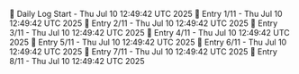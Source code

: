 📅 Daily Log Start - Thu Jul 10 12:49:42 UTC 2025
📌 Entry 1/11 - Thu Jul 10 12:49:42 UTC 2025
📌 Entry 2/11 - Thu Jul 10 12:49:42 UTC 2025
📌 Entry 3/11 - Thu Jul 10 12:49:42 UTC 2025
📌 Entry 4/11 - Thu Jul 10 12:49:42 UTC 2025
📌 Entry 5/11 - Thu Jul 10 12:49:42 UTC 2025
📌 Entry 6/11 - Thu Jul 10 12:49:42 UTC 2025
📌 Entry 7/11 - Thu Jul 10 12:49:42 UTC 2025
📌 Entry 8/11 - Thu Jul 10 12:49:42 UTC 2025
